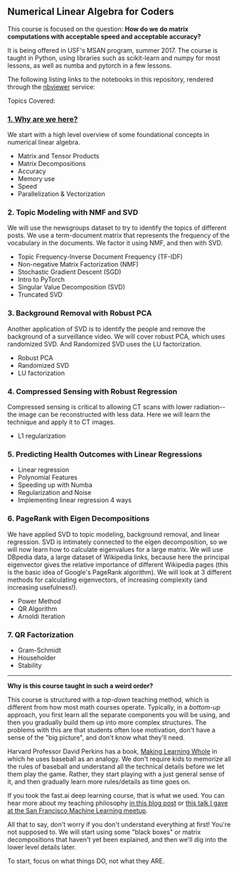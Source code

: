 ## Numerical Linear Algebra for Coders

This course is focused on the question: **How do we do matrix computations with acceptable speed and acceptable accuracy?**

It is being offered in USF's MSAN program, summer 2017.  The course is taught in Python, using libraries such as scikit-learn and numpy for most lessons, as well as numba and pytorch in a few lessons.

The following listing links to the notebooks in this repository, rendered through the [nbviewer](http://nbviewer.jupyter.org) service:

Topics Covered:
### [1. Why are we here?](http://nbviewer.jupyter.org/github/fastai/numerical-linear-algebra/blob/master/nbs/1.%20Floating%20Point%2C%20Stability%2C%20Memory.ipynb)
We start with a high level overview of some foundational concepts in numerical linear algebra.
  - Matrix and Tensor Products
  - Matrix Decompositions
  - Accuracy
  - Memory use
  - Speed
  - Parallelization & Vectorization

### 2. Topic Modeling with NMF and SVD
We will use the newsgroups dataset to try to identify the topics of different posts.  We use a term-document matrix that represents the frequency of the vocabulary in the documents.  We factor it using NMF, and then with SVD.
  - Topic Frequency-Inverse Document Frequency (TF-IDF)
  - Non-negative Matrix Factorization (NMF)
  - Stochastic Gradient Descent (SGD)
  - Intro to PyTorch
  - Singular Value Decomposition (SVD)
  - Truncated SVD
  
### 3. Background Removal with Robust PCA
Another application of SVD is to identify the people and remove the background of a surveillance video.  We will cover robust PCA, which uses randomized SVD.  And Randomized SVD uses the LU factorization.
  - Robust PCA
  - Randomized SVD
  - LU factorization
  
### 4. Compressed Sensing with Robust Regression
Compressed sensing is critical to allowing CT scans with lower radiation-- the image can be reconstructed with less data.  Here we will learn the technique and apply it to CT images.
  - L1 regularization

### 5. Predicting Health Outcomes with Linear Regressions
  - Linear regression
  - Polynomial Features
  - Speeding up with Numba
  - Regularization and Noise
  - Implementing linear regression 4 ways

### 6. PageRank with Eigen Decompositions
We have applied SVD to topic modeling, background removal, and linear regression. SVD is intimately connected to the eigen decomposition, so we will now learn how to calculate eigenvalues for a large matrix.  We will use DBpedia data, a large dataset of Wikipedia links, because here the principal eigenvector gives the relative importance of different Wikipedia pages (this is the basic idea of Google's PageRank algorithm).  We will look at 3 different methods for calculating eigenvectors, of increasing complexity (and increasing usefulness!).
  - Power Method
  - QR Algorithm
  - Arnoldi Iteration

### 7. QR Factorization
  - Gram-Schmidt
  - Householder
  - Stability

<hr>

**Why is this course taught in such a weird order?**

This course is structured with a *top-down* teaching method, which is different from how most math courses operate.  Typically, in a *bottom-up* approach, you first learn all the separate components you will be using, and then you gradually build them up into more complex structures.  The problems with this are that students often lose motivation, don't have a sense of the "big picture", and don't know what they'll need.

Harvard Professor David Perkins has a book, [Making Learning Whole](https://www.amazon.com/Making-Learning-Whole-Principles-Transform/dp/0470633719) in which he uses baseball as an analogy.  We don't require kids to memorize all the rules of baseball and understand all the technical details before we let them play the game.  Rather, they start playing with a just general sense of it, and then gradually learn more rules/details as time goes on.

If you took the fast.ai deep learning course, that is what we used.  You can hear more about my teaching philosophy [in this blog post](http://www.fast.ai/2016/10/08/teaching-philosophy/) or [this talk I gave at the San Francisco Machine Learning meetup](https://vimeo.com/214233053).

All that to say, don't worry if you don't understand everything at first!  You're not supposed to.  We will start using some "black boxes" or matrix decompositions that haven't yet been explained, and then we'll dig into the lower level details later.

To start, focus on what things DO, not what they ARE.
